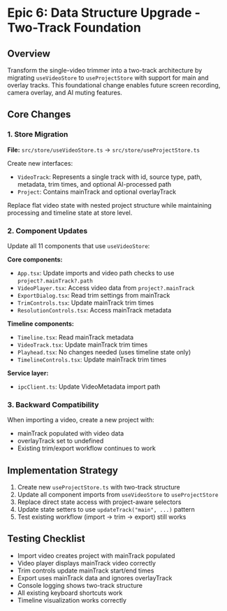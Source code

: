# Epic 6: Data Structure Upgrade - Two-Track Foundation

## Overview

Transform the single-video trimmer into a two-track architecture by migrating `useVideoStore` to `useProjectStore` with support for main and overlay tracks. This foundational change enables future screen recording, camera overlay, and AI muting features.

## Core Changes

### 1. Store Migration

**File:** `src/store/useVideoStore.ts` → `src/store/useProjectStore.ts`

Create new interfaces:

- `VideoTrack`: Represents a single track with id, source type, path, metadata, trim times, and optional AI-processed path
- `Project`: Contains mainTrack and optional overlayTrack

Replace flat video state with nested project structure while maintaining processing and timeline state at store level.

### 2. Component Updates

Update all 11 components that use `useVideoStore`:

**Core components:**

- `App.tsx`: Update imports and video path checks to use `project?.mainTrack?.path`
- `VideoPlayer.tsx`: Access video data from `project?.mainTrack`
- `ExportDialog.tsx`: Read trim settings from mainTrack
- `TrimControls.tsx`: Update mainTrack trim times
- `ResolutionControls.tsx`: Access mainTrack metadata

**Timeline components:**

- `Timeline.tsx`: Read mainTrack metadata
- `VideoTrack.tsx`: Update mainTrack trim times
- `Playhead.tsx`: No changes needed (uses timeline state only)
- `TimelineControls.tsx`: Update mainTrack trim times

**Service layer:**

- `ipcClient.ts`: Update VideoMetadata import path

### 3. Backward Compatibility

When importing a video, create a new project with:

- mainTrack populated with video data
- overlayTrack set to undefined
- Existing trim/export workflow continues to work

## Implementation Strategy

1. Create new `useProjectStore.ts` with two-track structure
2. Update all component imports from `useVideoStore` to `useProjectStore`
3. Replace direct state access with project-aware selectors
4. Update state setters to use `updateTrack("main", ...)` pattern
5. Test existing workflow (import → trim → export) still works

## Testing Checklist

- Import video creates project with mainTrack populated
- Video player displays mainTrack video correctly
- Trim controls update mainTrack start/end times
- Export uses mainTrack data and ignores overlayTrack
- Console logging shows two-track structure
- All existing keyboard shortcuts work
- Timeline visualization works correctly
